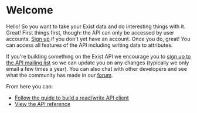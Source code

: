 # Welcome


Hello! So you want to take your Exist data and do interesting things with it. Great!
First things first, though: the API can only be accessed by user accounts. [Sign up](https://exist.io) if you don't yet have an account.
Once you do, great! You can access all features of the API including writing data to attributes.

If you're building something on the Exist API we encourage you to [sign up to the API mailing list](https://confirmsubscription.com/h/t/2E3A4057D66FD499)
so we can update you on any changes (typically we only email a few times a year). You can also chat with other developers and see what the community has made in our [forum](https://forum.exist.io).

From here you can:

- [Follow the guide to build a read/write API client](/guide/)
- [View the API reference](/reference/important_values/)


